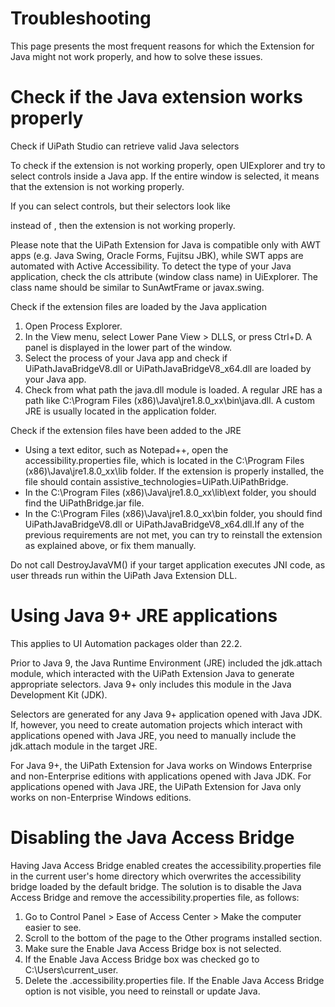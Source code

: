 ﻿# Troubleshooting

This page presents the most frequent reasons for which the Extension for Java might not work properly, and how to solve these issues.

# Check if the Java extension works properly

Check if UiPath Studio can retrieve valid Java selectors

To check if the extension is not working properly, open UIExplorer and try to select controls inside a Java app. If the entire window is selected, it means that the extension is not working properly.

If you can select controls, but their selectors look like

<wnd app=”...” /><ctrl role=”client” /> instead of <wnd app=”...” /><java role=”...” />, then the extension is not working properly.

Please note that the UiPath Extension for Java is compatible only with AWT apps (e.g. Java Swing, Oracle Forms, Fujitsu JBK), while SWT apps are automated with Active Accessibility. To detect the type of your Java application, check the cls attribute (window class name) in UiExplorer. The class name should be similar to SunAwtFrame or javax.swing.

Check if the extension files are loaded by the Java application

1. Open Process Explorer.
2. In the View menu, select Lower Pane View > DLLS, or press Ctrl+D. A panel is displayed in the lower part of the window.
3. Select the process of your Java app and check if UiPathJavaBridgeV8.dll or UiPathJavaBridgeV8_x64.dll are loaded by your Java app.
4. Check from what path the java.dll module is loaded. A regular JRE has a path like C:\Program Files (x86)\Java\jre1.8.0_xx\bin\java.dll. A custom JRE is usually located in the application folder.

Check if the extension files have been added to the JRE

* Using a text editor, such as Notepad++, open the accessibility.properties file, which is located in the C:\Program Files (x86)\Java\jre1.8.0_xx\lib folder. If the extension is properly installed, the file should contain assistive_technologies=UiPath.UiPathBridge.
* In the C:\Program Files (x86)\Java\jre1.8.0_xx\lib\ext folder, you should find the UiPathBridge.jar file.
* In the C:\Program Files (x86)\Java\jre1.8.0_xx\bin folder, you should find UiPathJavaBridgeV8.dll or UiPathJavaBridgeV8_x64.dll.If any of the previous requirements are not met, you can try to reinstall the extension as explained above, or fix them manually.

Do not call DestroyJavaVM() if your target application executes JNI code, as user threads run within the UiPath Java Extension DLL.

# Using Java 9+ JRE applications

This applies to UI Automation packages older than 22.2.

Prior to Java 9, the Java Runtime Environment (JRE) included the jdk.attach module, which interacted with the UiPath Extension Java to generate appropriate selectors. Java 9+ only includes this module in the Java Development Kit (JDK).

Selectors are generated for any Java 9+ application opened with Java JDK. If, however, you need to create automation projects which interact with applications opened with Java JRE, you need to manually include the jdk.attach module in the target JRE.

For Java 9+, the UiPath Extension for Java works on Windows Enterprise and non-Enterprise editions with applications opened with Java JDK. For applications opened with Java JRE, the UiPath Extension for Java only works on non-Enterprise Windows editions.

# Disabling the Java Access Bridge

Having Java Access Bridge enabled creates the accessibility.properties file in the current user's home directory which overwrites the accessibility bridge loaded by the default bridge. The solution is to disable the Java Access Bridge and remove the accessibility.properties file, as follows:

1. Go to Control Panel > Ease of Access Center > Make the computer easier to see.
2. Scroll to the bottom of the page to the Other programs installed section.
3. Make sure the Enable Java Access Bridge box is not selected.
4. If the Enable Java Access Bridge box was checked go to C:\Users\current_user.
5. Delete the .accessibility.properties file. If the Enable Java Access Bridge option is not visible, you need to reinstall or update Java.
